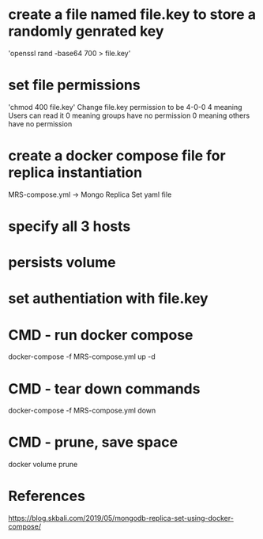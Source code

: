 # create a file named file.key to store a randomly genrated key

'openssl rand -base64 700 > file.key'

# set file permissions

'chmod 400 file.key'
Change file.key permission to be 4-0-0
4 meaning Users can read it
0 meaning groups have no permission
0 meaning others have no permission

# create a docker compose file for replica instantiation

MRS-compose.yml -> Mongo Replica Set yaml file

# specify all 3 hosts

# persists volume

# set authentiation with file.key

# CMD - run docker compose

docker-compose -f MRS-compose.yml up -d

# CMD - tear down commands

docker-compose -f MRS-compose.yml down

# CMD - prune, save space

docker volume prune

# References

https://blog.skbali.com/2019/05/mongodb-replica-set-using-docker-compose/
